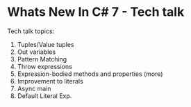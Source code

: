 # Whats New In C# 7 - Tech talk

Tech talk topics:

1. Tuples/Value tuples
2. Out variables
3. Pattern Matching
4. Throw expressions
5. Expression-bodied methods and properties (more)  
6. Improvement to literals
7. Async main
8. Default Literal Exp.
